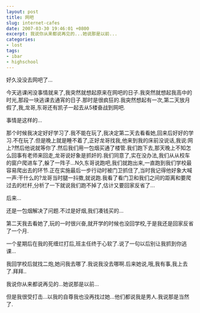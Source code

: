 ```yaml
---
layout: post
title: 网吧
slug: internet-cafes
date: 2007-03-30 19:46:01 +0800
excerpt: 我说你从来都说再见的...她说那是以前...
categories:
- lost
tags:
- ibar
- highschool
---
```


好久没没去网吧了...

今天逃课闲没事情就来了,我突然就想起原来在网吧的日子.我突然就想起我高中的时光,那段一块逃课去通宵的日子.那时是很疯狂的.我突然想起有一次,第二天放月假了,我,龙哥,东哥还有凯子一起去从5楼奋战到网吧.


事情是这样的...

那个时候我决定好好学习了.我不能在玩了,我决定第二天去看看她,回来后好好的学习.不在玩了.但是晚上就是睡不着了,正好龙哥找我,他来到我的床前没说话,我说:网上?然后他说就等你了.然后我们用一包烟买通了楼管.我们跑下去,那天晚上不知怎么回事有老师来回走,龙哥说好象是抓奸的.我们同意了,实在没办法,我们从从校车的窗户爬进车了,躲了一阵子...N久东哥说跑吧,我们就跑出来,一直跑到我们学校最容易爬出去的环节.正在实施最后一步行动时被门卫抓住了,当时我记得他好象大喊一声:干什么的?龙哥当时腿一抖擞,就说跑.我看了看门卫和我们之间的距离和要爬过去的栏杆,分析了一下就说我们跑不掉了,估计又要回家反省了...

后来...

还是一包烟解决了问题.不过是好烟,我们凑钱买的...

第二天我去看她了,玩的一时很兴奋,就开学的时候也没回学校,于是我还是回家反省了一个月.

一个星期后在我的死缠烂打后,班主任终于心软了.说了一句以后别让我抓到你逃课...

我回学校后就找二炮,她问我去哪了.我说我没去哪啊.后来她说,哦,我有事,我上去了.拜拜..

我说你从来都说再见的...她说那是以前...

但是我很受打击...以我的自尊我也没再找过她...他们都说我是男人.我说那是当然了.
